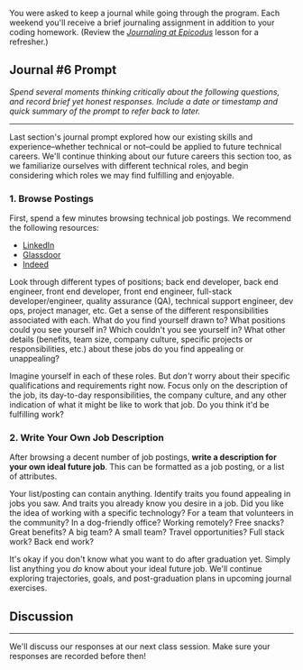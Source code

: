 You were asked to keep a journal while going through the program. Each weekend you'll receive a brief journaling assignment in addition to your coding homework. (Review the _[Journaling at Epicodus](https://new.learnhowtoprogram.com/introduction-to-programming/git-html-and-css/homework-journaling-at-epicodus)_ lesson for a refresher.)

## Journal #6 Prompt

_Spend several moments thinking critically about the following questions, and record brief yet honest responses. Include a date or timestamp and quick summary of the prompt to refer back to later._

---

Last section's journal prompt explored how our existing skills and experience–whether technical or not–could be applied to future technical careers. We'll continue thinking about our future careers this section too, as we familiarize ourselves with different technical roles, and begin considering which roles we may find fulfilling and enjoyable.

### 1. Browse Postings

First, spend a few minutes browsing technical job postings. We recommend the following resources:

* [LinkedIn](https://www.linkedin.com/jobs)
* [Glassdoor](https://www.glassdoor.com/index.htm)
* [Indeed](https://www.indeed.com/l-Portland,-OR-jobs.html)

Look through different types of positions; back end developer, back end engineer, front end developer, front end engineer, full-stack developer/engineer, quality assurance (QA), technical support engineer, dev ops, project manager, etc. Get a sense of the different responsibilities associated with each. What do you find yourself drawn to? What positions could you see yourself in? Which couldn't you see yourself in? What other details (benefits, team size, company culture, specific projects or responsibilities, etc.) about these jobs do you find appealing or unappealing?

Imagine yourself in each of these roles. But _don't_ worry about their specific qualifications and requirements right now. Focus only on the description of the job, its day-to-day responsibilities, the company culture, and any other indication of what it might be like to work that job. Do you think it'd be fulfilling work?

### 2. Write Your Own Job Description

After browsing a decent number of job postings, **write a description for your own ideal future job**. This can be formatted as a job posting, or a list of attributes.

Your list/posting can contain anything. Identify traits you found appealing in jobs you saw. And traits you already know you desire in a job. Did you like the idea of working with a specific technology? For a team that volunteers in the community? In a dog-friendly office? Working remotely? Free snacks? Great benefits? A big team? A small team? Travel opportunities? Full stack work? Back end work?

It's okay if you don't know what you want to do after graduation yet. Simply list anything you _do_ know about your ideal future job. We'll continue exploring trajectories, goals, and post-graduation plans in upcoming journal exercises.

## Discussion
---

We'll discuss our responses at our next class session. Make sure your responses are recorded before then!
